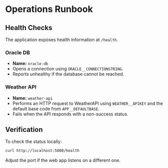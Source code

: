 # Operations Runbook

## Health Checks

The application exposes health information at `/health`.

### Oracle DB
- **Name:** `oracle-db`
- Opens a connection using `ORACLE__CONNECTIONSTRING`.
- Reports unhealthy if the database cannot be reached.

### Weather API
- **Name:** `weather-api`
- Performs an HTTP request to WeatherAPI using `WEATHER__APIKEY` and the default base code from `APP__DEFAULTBASE`.
- Fails when the API responds with a non-success status.

## Verification
To check the status locally:

```bash
curl http://localhost:5000/health
```

Adjust the port if the web app listens on a different one.

